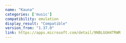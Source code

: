 ```yaml
---
name: "Kauna"
categories: ['music']
compatibility: emulation
display_result: "Compatible"
version_from: "1.37.0"
link: https://apps.microsoft.com/detail/9NBLGGH4TRWR
---
```

